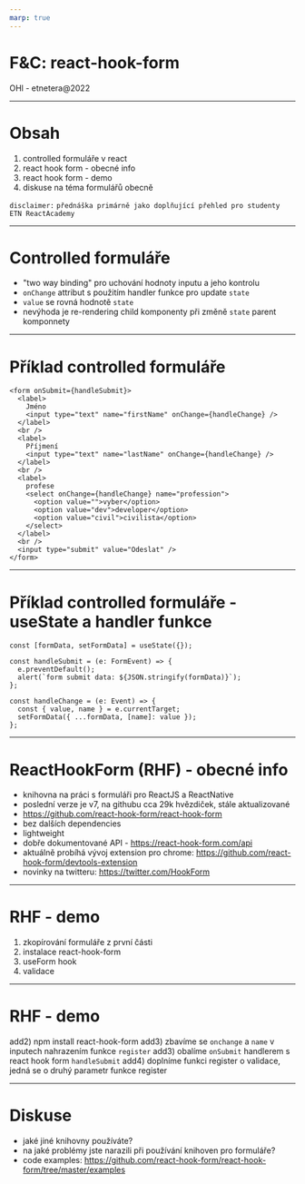 ```yaml
---
marp: true
---
```


# F&C: react-hook-form

OHl - etnetera@2022

---

# Obsah

1. controlled formuláře v react
2. react hook form - obecné info
3. react hook form - demo
4. diskuse na téma formulářů obecně

`disclaimer:`
`přednáška primárně jako doplňující přehled pro studenty ETN ReactAcademy`

---

# Controlled formuláře

- "two way binding" pro uchování hodnoty inputu a jeho kontrolu
- `onChange` attribut s použitím handler funkce pro update `state`
- `value` se rovná hodnotě `state`
- nevýhoda je re-rendering child komponenty při změně `state` parent komponnety

---

# Příklad controlled formuláře

```tsx
<form onSubmit={handleSubmit}>
  <label>
    Jméno
    <input type="text" name="firstName" onChange={handleChange} />
  </label>
  <br />
  <label>
    Příjmení
    <input type="text" name="lastName" onChange={handleChange} />
  </label>
  <br />
  <label>
    profese
    <select onChange={handleChange} name="profession">
      <option value="">vyber</option>
      <option value="dev">developer</option>
      <option value="civil">civilista</option>
    </select>
  </label>
  <br />
  <input type="submit" value="Odeslat" />
</form>
```

---

# Příklad controlled formuláře - useState a handler funkce

```tsx
const [formData, setFormData] = useState({});

const handleSubmit = (e: FormEvent) => {
  e.preventDefault();
  alert(`form submit data: ${JSON.stringify(formData)}`);
};

const handleChange = (e: Event) => {
  const { value, name } = e.currentTarget;
  setFormData({ ...formData, [name]: value });
};
```

---

# ReactHookForm (RHF) - obecné info

- knihovna na práci s formuláři pro ReactJS a ReactNative
- poslední verze je v7, na githubu cca 29k hvězdiček, stále aktualizované
- https://github.com/react-hook-form/react-hook-form
- bez dalších dependencies
- lightweight
- dobře dokumentované API - https://react-hook-form.com/api
- aktuálně probíhá vývoj extension pro chrome: https://github.com/react-hook-form/devtools-extension
- novinky na twitteru: https://twitter.com/HookForm

---

# RHF - demo

1. zkopírování formuláře z první části
2. instalace react-hook-form
3. useForm hook
4. validace

---

# RHF - demo

add2) npm install react-hook-form
add3) zbavíme se `onchange` a `name` v inputech nahrazením funkce `register`
add3) obalíme `onSubmit` handlerem s react hook form `handleSubmit`
add4) doplníme funkci register o validace, jedná se o druhý parametr funkce register

---

# Diskuse

- jaké jiné knihovny používáte?
- na jaké problémy jste narazili při používání knihoven pro formuláře?
- code examples: https://github.com/react-hook-form/react-hook-form/tree/master/examples
